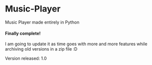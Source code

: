 # Music-Player
Music Player made entirely in Python
#### Finally complete!
I am going to update it as time goes with more and more features while archiving old versions in a zip file :D

Version released: 1.0
